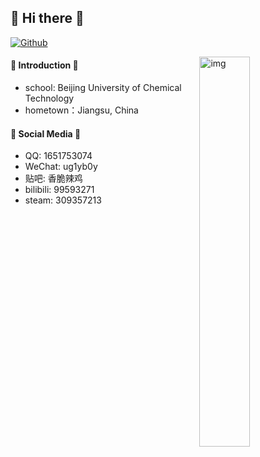 ## 👋 Hi there 👋 

[![Github](https://img.shields.io/badge/-Github-000?style=flat&logo=Github&logoColor=white)](https://github.com/7hcj)

<img align="right" alt="img" src="https://github.com/ug1y-b0y/ug1y-b0y/blob/main/xiaochun.jpg" width="40%" height="auto" />

#### 💎 Introduction 💎
- school: Beijing University of Chemical Technology
- hometown：Jiangsu, China

#### 🌻 Social Media 🌻
- QQ: 1651753074
- WeChat: ug1yb0y
- 贴吧: 香脆辣鸡
- bilibili: 99593271
- steam: 309357213
